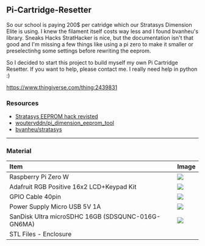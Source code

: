 ## Pi-Cartridge-Resetter
So our school is paying 200$ per catridge which our Stratasys Dimension Elite is using. I knew the filament itself costs way less and I found bvanheu's library. Sneaks Hacks StratHacker is nice, but the documentation isn't that good and I'm missing a few things like using a pi zero to make it smaller or preselectinhg some settings before rewriting the eeprom.

So I decided to start this project to build myself my own Pi Cartridge Resetter. If you want to help, please contact me. I really need help in python :)

https://www.thingiverse.com/thing:2439831

### Resources

- [Stratasys EEPROM hack revisted](http://haveblue.org/?p=1988)
- [woutervddn/pi_dimension_eeprom_tool](https://github.com/woutervddn/pi_dimension_eeprom_tool)
- [bvanheu/stratasys](https://github.com/bvanheu/stratasys)

---
### Material
|Item                                       |Image|
|:----------------------------------------- |:------|
| Raspberry Pi Zero W                       |[![](https://i.imgur.com/d47pKzps.jpg)](https://i.imgur.com/d47pKzp.jpg)|
| Adafruit RGB Positive 16x2 LCD+Keypad Kit |[![](https://i.imgur.com/QeVEgQYs.jpg)](https://i.imgur.com/QeVEgQY.jpg)|
| GPIO Cable 40pin                          |[![](https://i.imgur.com/TDVpDFrs.jpg)](https://i.imgur.com/TDVpDFr.jpg)|
| Power Supply Micro USB 5V 1A              |[![](https://i.imgur.com/FewOjj0s.jpg)](https://i.imgur.com/FewOjj0.jpg)|
| SanDisk Ultra microSDHC 16GB (SDSQUNC-016G-GN6MA)|[![](https://i.imgur.com/2scgsBts.jpg)](https://i.imgur.com/2scgsBt.jpg)|
| STL Files - Enclosure                     ||

